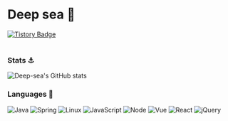 
# Deep sea 🌊
[![Tistory Badge](https://img.shields.io/badge/Tech%20Blog-555263?style=flat&logoColor=white)]("(https://blog.naver.com/vici2021)/)
<br>
<br>
### Stats ⚓
![Deep-sea's GitHub stats](https://github-readme-stats.vercel.app/api?username=shj78&show_icons=true&theme=dark)
<br>
### Languages 🚢
![Java](https://img.shields.io/badge/Java-007396.svg?&style=for-the-badge&logo=Java&logoColor=white)
![Spring](https://img.shields.io/badge/Spring-6DB33F.svg?&style=for-the-badge&logo=Spring&logoColor=white)
![Linux](https://img.shields.io/badge/Linux-FCC624.svg?&style=for-the-badge&logo=Linux&logoColor=white)
![JavaScript](https://img.shields.io/badge/JavaScript-F7DF1E.svg?&style=for-the-badge&logo=JavaScript&logoColor=white)
![Node](https://img.shields.io/badge/Node.js-339933.svg?&style=for-the-badge&logo=Node.js&logoColor=white)
![Vue](https://img.shields.io/badge/Vue.js-4FC08D.svg?&style=for-the-badge&logo=Vue.js&logoColor=white)
![React](https://img.shields.io/badge/React-61DAFB.svg?&style=for-the-badge&logo=React&logoColor=white)
![jQuery](https://img.shields.io/badge/jQuery-0769AD.svg?&style=for-the-badge&logo=jQuery&logoColor=white)

